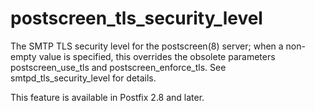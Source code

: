 # postscreen_tls_security_level 

 The SMTP TLS security level for the postscreen(8) server; when
a non-empty value is specified, this overrides the obsolete parameters
postscreen_use_tls and postscreen_enforce_tls. See smtpd_tls_security_level
for details. 

 This feature is available in Postfix 2.8 and later. 


